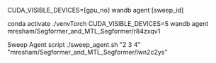 CUDA_VISIBLE_DEVICES=[gpu_no] wandb agent [sweep_id]

conda activate ./venvTorch
CUDA_VISIBLE_DEVICES=5 wandb agent mresham/Segformer_and_MTL_Segformer/r84zxqv1

Sweep Agent script
./sweep_agent.sh "2 3 4" "mresham/Segformer_and_MTL_Segformer/lwn2c2ys"
